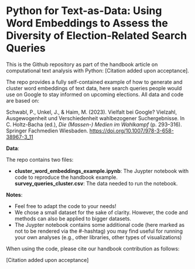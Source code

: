 # Python for Text-as-Data: Using Word Embeddings to Assess the Diversity of Election-Related Search Queries

This is the Github repository as part of the handbook article on computational text analysis with Python: [Citation added upon acceptance]. 

The repo provides a fully self-contained example of how to generate and cluster word embeddings of text data, here search queries people would use on Google to stay informed on upcoming elections. All data and code are based on:

Schwabl, P., Unkel, J., & Haim, M. (2023). Vielfalt bei Google? Vielzahl, Ausgewogenheit und Verschiedenheit wahlbezogener Suchergebnisse. In C. Holtz-Bacha (ed.), _Die (Massen-) Medien im Wahlkampf_ (p. 293–316). Springer Fachmedien Wiesbaden. https://doi.org/10.1007/978-3-658-38967-3_11

__Data__:

The repo contains two files:  

- __cluster_word_embeddings_example.ipynb__: The Juypter notebook with code to reproduce the handbook example.  
__survey_queries_cluster.csv__: The data needed to run the notebook.  

__Notes__:
- Feel free to adapt the code to your needs!
- We chose a small dataset for the sake of clarity. However, the code and methods can also be applied to bigger datasets.
- The Juypter notebook contains some additional code (here marked as not to be rendered via the #-hashtag) you may find useful for running your own analyses (e.g., other libraries, other types of visualizations)

When using the code, please cite our handbook contribution as follows:

[Citation added upon acceptance]